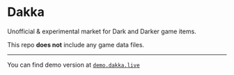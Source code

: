 # Dakka
Unofficial & experimental market for Dark and Darker game items.

This repo **does not** include any game data files.

---

You can find demo version at [`demo.dakka.live`](http://demo.dakka.live)

